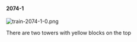 #### 2074-1
![train-2074-1-0.png](https://github.com/lil-lab/nlvr/raw/master/nlvr/train/images/76/train-2074-1-0.png "train-2074-1-0.png")

There are two towers with yellow blocks on the top